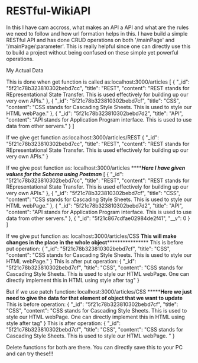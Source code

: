 # RESTful-WikiAPI

In this I have cam accross, what makes an API a API and what are the rules we need to follow and how url formation helps in this. 
I have build a simple RESTful API and has done CRUD operations on both '/mainPage' and '/mainPage/:parameter'. 
This is really helpful since one can directly use this to build a project without being confused on these simple yet powerful operations.

My Actual Data

This is done when get function is called as:localhost:3000/articles
[
    {
        "_id": "5f21c78b323810302bebd7cc",
        "title": "REST",
        "content": "REST stands for REpresentational State Transfer. This is used effectively for building up our very own APIs."
    },
    {
        "_id": "5f21c78b323810302bebd7cf",
        "title": "CSS",
        "content": "CSS stands for Cascading Style Sheets. This is used to style our HTML webPage."
    },
    {
        "_id": "5f21c78b323810302bebd7d2",
        "title": "API",
        "content": "API stands for Application Program interface. This is used to use data from other servers."
    }
]

If we give get function as:localhost:3000/articles/REST 
{
    "_id": "5f21c78b323810302bebd7cc",
    "title": "REST",
    "content": "REST stands for REpresentational State Transfer. This is used effectively for building up our very own APIs."
}

If we give post function as: localhost:3000/articles
*******************************************Here I have given values for the Schema using Postman***************************************
[
    {
        "_id": "5f21c78b323810302bebd7cc",
        "title": "REST",
        "content": "REST stands for REpresentational State Transfer. This is used effectively for building up our very own APIs."
    },
    {
        "_id": "5f21c78b323810302bebd7cf",
        "title": "CSS",
        "content": "CSS stands for Cascading Style Sheets. This is used to style our HTML webPage."
    },
    {
        "_id": "5f21c78b323810302bebd7d2",
        "title": "API",
        "content": "API stands for Application Program interface. This is used to use data from other servers."
    },
    {
        "_id": "5f21c867cdfae02984de2f41",
        "__v": 0
    }
]

If we give put function as: localhost:3000/articles/CSS
************This will make changes in the place in the whole object****************************
This is before put operation:
   {
        "_id": "5f21c78b323810302bebd7cf",
        "title": "CSS",
        "content": "CSS stands for Cascading Style Sheets. This is used to style our HTML webPage."
    }
This is after put operation:
  {
    "_id": "5f21c78b323810302bebd7cf",
    "title": "CSS",
    "content": "CSS stands for Cascading Style Sheets. This is used to style our HTML webPage. One can directly implement this in HTML using style after tag"
}

But if we use patch function: localhost:3000/articles/CSS
*******************************Here we just need to give the data for that element of object that we want to update**************************
This is before operation:
    {
    "_id": "5f21c78b323810302bebd7cf",
    "title": "CSS",
    "content": "CSS stands for Cascading Style Sheets. This is used to style our HTML webPage. One can directly implement this in HTML using style after tag"
}
This is after operation:
  {
    "_id": "5f21c78b323810302bebd7cf",
    "title": "CSS",
    "content": "CSS stands for Cascading Style Sheets. This is used to style our HTML webPage. "
}

Delete functions for both are there. You can directly save this to your PC and can try these!!!
